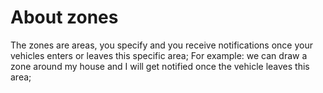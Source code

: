# About zones

The zones are areas, you specify and you receive notifications once your vehicles enters or leaves this specific area;
For example: we can draw a zone around my house and I will get notified once the vehicle leaves this area;